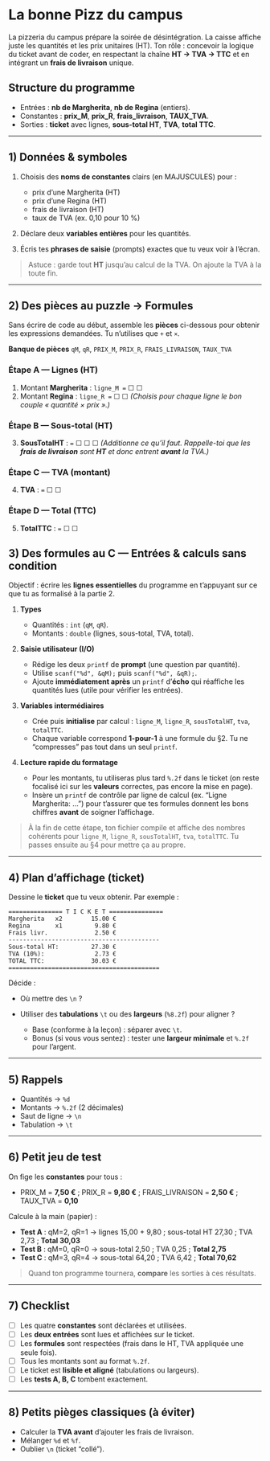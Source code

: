 
# La bonne Pizz du campus

La pizzeria du campus prépare la soirée de désintégration. La caisse affiche juste les quantités et les prix unitaires (HT). Ton rôle : concevoir la logique du ticket avant de coder, en respectant la chaîne **HT → TVA → TTC** et en intégrant un **frais de livraison** unique.

## Structure du programme

* Entrées : **nb de Margherita**, **nb de Regina** (entiers).
* Constantes : **prix\_M**, **prix\_R**, **frais\_livraison**, **TAUX\_TVA**.
* Sorties : **ticket** avec lignes, **sous-total HT**, **TVA**, **total TTC**.

---

## 1) Données & symboles

1. Choisis des **noms de constantes** clairs (en MAJUSCULES) pour :

   * prix d’une Margherita (HT)
   * prix d’une Regina (HT)
   * frais de livraison (HT)
   * taux de TVA (ex. 0,10 pour 10 %)
2. Déclare deux **variables entières** pour les quantités.
3. Écris tes **phrases de saisie** (prompts) exactes que tu veux voir à l’écran.

> Astuce : garde tout **HT** jusqu’au calcul de la TVA. On ajoute la TVA à la toute fin.

---

## 2) Des pièces au puzzle → **Formules**

Sans écrire de code au début, assemble les **pièces** ci-dessous pour obtenir les expressions demandées. Tu n’utilises que `+` et `×`.

**Banque de pièces**
`qM`, `qR`, `PRIX_M`, `PRIX_R`, `FRAIS_LIVRAISON`, `TAUX_TVA`

### Étape A — Lignes (HT)

1. Montant **Margherita** : `ligne_M =` ☐ ☐
2. Montant **Regina**     : `ligne_R =` ☐ ☐
   *(Choisis pour chaque ligne le bon couple « quantité × prix ».)*

### Étape B — Sous-total (HT)

3. **SousTotalHT** : `=` ☐ ☐ ☐
   *(Additionne ce qu’il faut. Rappelle-toi que les **frais de livraison** sont **HT** et donc entrent **avant** la TVA.)*

### Étape C — TVA (montant)

4. **TVA** : `=` ☐ ☐

### Étape D — Total (TTC)

5. **TotalTTC** : `=` ☐ ☐


## 3) Des formules au C — **Entrées & calculs sans condition**

Objectif : écrire les **lignes essentielles** du programme en t’appuyant sur ce que tu as formalisé à la partie 2.

1. **Types**

   * Quantités : `int` (`qM`, `qR`).
   * Montants : `double` (lignes, sous-total, TVA, total).

2. **Saisie utilisateur (I/O)**

   * Rédige les deux `printf` de **prompt** (une question par quantité).
   * Utilise `scanf("%d", &qM);` puis `scanf("%d", &qR);`.
   * Ajoute **immédiatement après** un `printf` d’**écho** qui réaffiche les quantités lues (utile pour vérifier les entrées).

3. **Variables intermédiaires**

   * Crée puis **initialise** par calcul : `ligne_M`, `ligne_R`, `sousTotalHT`, `tva`, `totalTTC`.
   * Chaque variable correspond **1-pour-1** à une formule du §2. Tu ne “compresses” pas tout dans un seul `printf`.

4. **Lecture rapide du formatage**

   * Pour les montants, tu utiliseras plus tard `%.2f` dans le ticket (on reste focalisé ici sur les **valeurs** correctes, pas encore la mise en page).
   * Insère un `printf` de contrôle par ligne de calcul (ex. “Ligne Margherita: …”) pour t’assurer que tes formules donnent les bons chiffres **avant** de soigner l’affichage.

> À la fin de cette étape, ton fichier compile et affiche des nombres cohérents pour `ligne_M`, `ligne_R`, `sousTotalHT`, `tva`, `totalTTC`. Tu passes ensuite au §4 pour mettre ça au propre.

---

## 4) Plan d’affichage (ticket)

Dessine le **ticket** que tu veux obtenir. Par exemple :

```
=============== T I C K E T ===============
Margherita   x2        15.00 €
Regina       x1         9.80 €
Frais livr.             2.50 €
------------------------------------------
Sous-total HT:         27.30 €
TVA (10%):              2.73 €
TOTAL TTC:             30.03 €
==========================================
```

Décide :

* Où mettre des `\n` ?
* Utiliser des **tabulations** `\t` ou des **largeurs** (`%8.2f`) pour aligner ?

  * Base (conforme à la leçon) : séparer avec `\t`.
  * Bonus (si vous vous sentez) : tester une **largeur minimale** et `%.2f` pour l’argent.

---

## 5) Rappels

* Quantités → `%d`
* Montants → `%.2f` (2 décimales)
* Saut de ligne → `\n`
* Tabulation → `\t`

---

## 6) Petit jeu de test

On fige les **constantes** pour tous :

* PRIX\_M = **7,50 €** ; PRIX\_R = **9,80 €** ; FRAIS\_LIVRAISON = **2,50 €** ; TAUX\_TVA = **0,10**

Calcule à la main (papier) :

* **Test A** : qM=2, qR=1 → lignes 15,00 + 9,80 ; sous-total HT 27,30 ; TVA 2,73 ; **Total 30,03**
* **Test B** : qM=0, qR=0 → sous-total 2,50 ; TVA 0,25 ; **Total 2,75**
* **Test C** : qM=3, qR=4 → sous-total 64,20 ; TVA 6,42 ; **Total 70,62**

> Quand ton programme tournera, **compare** les sorties à ces résultats.

---

## 7) Checklist 

* [ ] Les quatre **constantes** sont déclarées et utilisées.
* [ ] Les **deux entrées** sont lues et affichées sur le ticket.
* [ ] Les **formules** sont respectées (frais dans le HT, TVA appliquée une seule fois).
* [ ] Tous les montants sont au format `%.2f`.
* [ ] Le ticket est **lisible et aligné** (tabulations ou largeurs).
* [ ] Les **tests A, B, C** tombent exactement.

---

## 8) Petits pièges classiques (à éviter)

* Calculer la **TVA avant** d’ajouter les frais de livraison.
* Mélanger `%d` et `%f`.
* Oublier `\n` (ticket “collé”).

